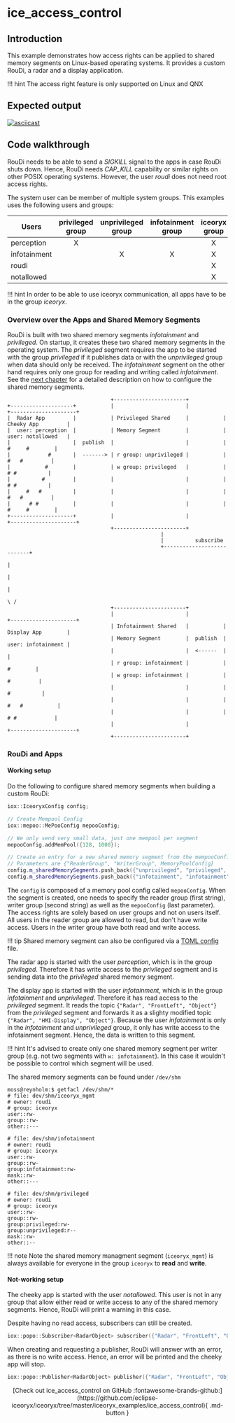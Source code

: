 # ice_access_control

## Introduction

This example demonstrates how access rights can be applied to shared memory segments on Linux-based operating systems.
It provides a custom RouDi, a radar and a display application.

!!! hint
    The access right feature is only supported on Linux and QNX

## Expected output

[![asciicast](https://asciinema.org/a/407451.svg)](https://asciinema.org/a/407451)

## Code walkthrough

RouDi needs to be able to send a _SIGKILL_ signal to the apps in case RouDi shuts down. Hence, RouDi needs
_CAP\_KILL_ capability or similar rights on other POSIX operating systems. However, the user _roudi_ does
not need root access rights.

The system user can be member of multiple system groups. This examples uses the following users and groups:

| Users        | privileged group | unprivileged group | infotainment group |   iceoryx group    |
|--------------|:----------------:|:------------------:|:------------------:|:------------------:|
| perception   |        X         |                    |                    |         X          |
| infotainment |                  |         X          |         X          |         X          |
| roudi        |                  |                    |                    |         X          |
| notallowed   |                  |                    |                    |         X          |

!!! hint
    In order to be able to use iceoryx communication, all apps have to be in the group _iceoryx_.

### Overview over the Apps and Shared Memory Segments

RouDi is built with two shared memory segments _infotainment_ and _privileged_. On startup, it creates these two shared
memory segments in the operating system. The _privileged_ segment requires the app to be started with the group
_privileged_ if it publishes data or with the _unprivileged_ group when data should only be received.
The _infotainment_ segment on the other hand requires only one group for reading and writing called _infotainment_.
See the [next chapter](#working-setup) for a detailed description on how to configure the shared memory segments.

```
                                 +-----------------------+
+--------------------+           |                       |           +---------------------+
|  Radar App         |           | Privileged Shared     |           |  Cheeky App         |
|  user: perception  |           | Memory Segment        |           |  user: notallowed   |
|                    |  publish  |                       |           |      #     #        |
|            #       |  -------> | r group: unprivileged |           |       #   #         |
|           #        |           | w group: privileged   |           |        # #          |
|          #         |           |                       |           |        # #          |
|     #   #          |           |                       |           |       #   #         |
|      # #           |           |                       |           |      #     #        |
+--------------------+           |                       |           +---------------------+
                                 +-----------------------+
                                                 |
                                                 |          subscribe
                                                 +---------------------------+
                                                                             |
                                                                             |
                                                                             |
                                                                            \ /
                                 +-----------------------+
                                 |                       |           +---------------------+
                                 | Infotainment Shared   |           |  Display App        |
                                 | Memory Segment        |  publish  |  user: infotainment |
                                 |                       |  <------  |                     |
                                 | r group: infotainment |           |            #        |
                                 | w group: infotainment |           |           #         |
                                 |                       |           |          #          |
                                 |                       |           |     #   #           |
                                 |                       |           |      # #            |
                                 |                       |           +---------------------+
                                 +-----------------------+
```

### RouDi and Apps

#### Working setup

Do the following to configure shared memory segments when building a custom RouDi:

<!--[geoffrey][iceoryx_examples/ice_access_control/roudi_main_static_segments.cpp][config]-->
```cpp
iox::IceoryxConfig config;

// Create Mempool Config
iox::mepoo::MePooConfig mepooConfig;

// We only send very small data, just one mempool per segment
mepooConfig.addMemPool({128, 1000});

// Create an entry for a new shared memory segment from the mempooConfig and add it to the iceoryx config
// Parameters are {"ReaderGroup", "WriterGroup", MemoryPoolConfig}
config.m_sharedMemorySegments.push_back({"unprivileged", "privileged", mepooConfig});
config.m_sharedMemorySegments.push_back({"infotainment", "infotainment", mepooConfig});
```

The `config` is composed of a memory pool config called `mepooConfig`. When the segment is created, one needs to
specify the reader group (first string), writer group (second string) as well as the `mepooConfig` (last parameter).
The access rights are solely based on user groups and not on users itself. All users in the reader group are allowed
to read, but don't have write access. Users in the writer group have both read and write access.

!!! tip
    Shared memory segment can also be configured via a
    [TOML config](../../doc/website/advanced/configuration-guide.md#dynamic-configuration) file.

The radar app is started with the user _perception_, which is in the group _privileged_. Therefore it has write access
to the _privileged_ segment and is sending data into the _privileged_ shared memory segment.

The display app is started with the user _infotainment_, which is in the group _infotainment_ and _unprivileged_.
Therefore it has read access to the _privileged_ segment. It reads the topic `{"Radar", "FrontLeft", "Object"}` from
the _privileged_ segment and forwards it as a slighty modified topic `{"Radar", "HMI-Display", "Object"}`. Because
the user _infotainment_ is only in the _infotainment_ and _unprivileged_ group, it only has write access to the
infotainment segment. Hence, the data is written to this segment.

!!! hint
    It's advised to create only one shared memory segment per writer group (e.g. not two segments with `w: infotainment`).
    In this case it wouldn't be possible to control which segment will be used.

The shared memory segments can be found under `/dev/shm`

```
moss@reynholm:$ getfacl /dev/shm/*
# file: dev/shm/iceoryx_mgmt
# owner: roudi
# group: iceoryx
user::rw-
group::rw-
other::---

# file: dev/shm/infotainment
# owner: roudi
# group: iceoryx
user::rw-
group::rw-
group:infotainment:rw-
mask::rw-
other::---

# file: dev/shm/privileged
# owner: roudi
# group: iceoryx
user::rw-
group::rw-
group:privileged:rw-
group:unprivileged:r--
mask::rw-
other::--
```

!!! note
    Note the shared memory managment segment (`iceoryx_mgmt`) is always available for everyone in the group `iceoryx`
    to **read** and **write**.

#### Not-working setup

The cheeky app is started with the user _notallowed_. This user is not in any group that allow either read
or write access to any of the shared memory segments. Hence, RouDi will print a warning in this case.

Despite having no read access, subscribers can still be created. <!-- In this case no data will ever arrive.-->

<!--[geoffrey][iceoryx_examples/ice_access_control/iox_cheeky_app.cpp][subscriber]-->
```cpp
iox::popo::Subscriber<RadarObject> subscriber({"Radar", "FrontLeft", "Object"});
```

When creating and requesting a publisher, RouDi will answer with an error, as there is no write access. Hence,
an error will be printed and the cheeky app will stop.

<!--[geoffrey][iceoryx_examples/ice_access_control/iox_cheeky_app.cpp][publisher]-->
```cpp
iox::popo::Publisher<RadarObject> publisher({"Radar", "FrontLeft", "Object"});
```

<center>
[Check out ice_access_control on GitHub :fontawesome-brands-github:](https://github.com/eclipse-iceoryx/iceoryx/tree/master/iceoryx_examples/ice_access_control){ .md-button } <!--NOLINT github url required for website-->
</center>

